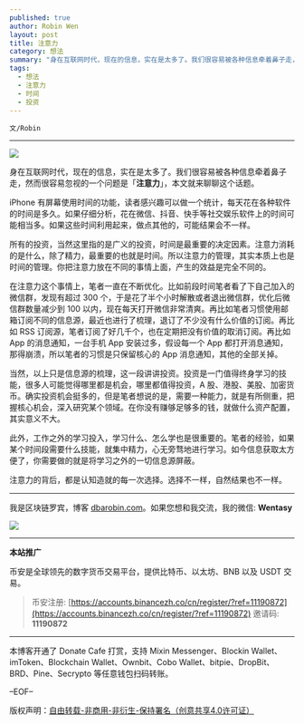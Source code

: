 ```yaml
---
published: true
author: Robin Wen
layout: post
title: 注意力
category: 想法
summary: "身在互联网时代，现在的信息，实在是太多了。我们很容易被各种信息牵着鼻子走，然而很容易忽视的一个问题是「注意力」，本文就来聊聊这个话题。当然，以上只是信息源的梳理，这一段讲讲投资。投资是一门值得终身学习的技能，很多人可能觉得哪里都是机会，哪里都值得投资，A 股、港股、美股、加密货币。确实投资机会挺多的，但是笔者想说的是，需要一种能力，就是有所侧重，把握核心机会，深入研究某个领域。在你没有赚够足够多的钱，就做什么资产配置，其实意义不大。注意力的背后，都是认知造就的每一次选择。选择不一样，自然结果也不一样。"
tags:
  - 想法
  - 注意力
  - 时间
  - 投资
---
```


`文/Robin`

***

![](https://cdn.dbarobin.com/npb93a0.png)

身在互联网时代，现在的信息，实在是太多了。我们很容易被各种信息牵着鼻子走，然而很容易忽视的一个问题是「**注意力**」，本文就来聊聊这个话题。

iPhone 有屏幕使用时间的功能，读者感兴趣可以做一个统计，每天花在各种软件的时间是多久。如果仔细分析，花在微信、抖音、快手等社交娱乐软件上的时间可能相当多。如果这些时间利用起来，做点其他的，可能结果会不一样。

所有的投资，当然这里指的是广义的投资，时间是最重要的决定因素。注意力消耗的是什么，除了精力，最重要的也就是时间。所以注意力的管理，其实本质上也是时间的管理。你把注意力放在不同的事情上面，产生的效益是完全不同的。

在注意力这个事情上，笔者一直在不断优化。比如前段时间笔者看了下自己加入的微信群，发现有超过 300 个，于是花了半个小时解散或者退出微信群，优化后微信群数量减少到 100 以内，现在每天打开微信非常清爽。再比如笔者习惯使用邮箱订阅不同的信息源，最近也进行了梳理，退订了不少没有什么价值的订阅。再比如 RSS 订阅源，笔者订阅了好几千个，也在定期把没有价值的取消订阅。再比如 App 的消息通知，一台手机 App 安装过多，假设每一个 App 都打开消息通知，那得崩溃，所以笔者的习惯是只保留核心的 App 消息通知，其他的全部关掉。

当然，以上只是信息源的梳理，这一段讲讲投资。投资是一门值得终身学习的技能，很多人可能觉得哪里都是机会，哪里都值得投资，A 股、港股、美股、加密货币。确实投资机会挺多的，但是笔者想说的是，需要一种能力，就是有所侧重，把握核心机会，深入研究某个领域。在你没有赚够足够多的钱，就做什么资产配置，其实意义不大。

此外，工作之外的学习投入，学习什么、怎么学也是很重要的。笔者的经验，如果某个时间段需要什么技能，就集中精力，心无旁骛地进行学习。如今信息获取太方便了，你需要做的就是将学习之外的一切信息源屏蔽。

注意力的背后，都是认知造就的每一次选择。选择不一样，自然结果也不一样。

***

我是区块链罗宾，博客 [dbarobin.com](https://dbarobin.com/)。如果您想和我交流，我的微信: **Wentasy**

![](https://cdn.dbarobin.com/v4yywe2.png)

***

**本站推广**

币安是全球领先的数字货币交易平台，提供比特币、以太坊、BNB 以及 USDT 交易。

> 币安注册: [https://accounts.binancezh.co/cn/register/?ref=11190872](https://accounts.binancezh.co/cn/register/?ref=11190872)
> 邀请码: **11190872**

***

本博客开通了 Donate Cafe 打赏，支持 Mixin Messenger、Blockin Wallet、imToken、Blockchain Wallet、Ownbit、Cobo Wallet、bitpie、DropBit、BRD、Pine、Secrypto 等任意钱包扫码转账。

<center>
    <div class="--donate-button"
         data-button-id="f8b9df0d-af9a-460d-8258-d3f435445075"
    ></div>
</center>

–EOF–

版权声明：[自由转载-非商用-非衍生-保持署名（创意共享4.0许可证）](http://creativecommons.org/licenses/by-nc-nd/4.0/deed.zh)